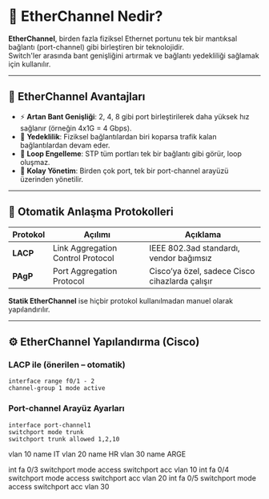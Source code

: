 # 🔗 EtherChannel Nedir?

**EtherChannel**, birden fazla fiziksel Ethernet portunu tek bir mantıksal bağlantı (port-channel) gibi birleştiren bir teknolojidir.  
Switch'ler arasında bant genişliğini artırmak ve bağlantı yedekliliği sağlamak için kullanılır.

---

## 🎯 EtherChannel Avantajları

- ⚡ **Artan Bant Genişliği**: 2, 4, 8 gibi port birleştirilerek daha yüksek hız sağlanır (örneğin 4x1G = 4 Gbps).
- 🔄 **Yedeklilik**: Fiziksel bağlantılardan biri koparsa trafik kalan bağlantılardan devam eder.
- 🚫 **Loop Engelleme**: STP tüm portları tek bir bağlantı gibi görür, loop oluşmaz.
- 🔧 **Kolay Yönetim**: Birden çok port, tek bir port-channel arayüzü üzerinden yönetilir.

---

## 🔁 Otomatik Anlaşma Protokolleri

| Protokol | Açılımı | Açıklama |
|----------|---------|----------|
| **LACP** | Link Aggregation Control Protocol | IEEE 802.3ad standardı, vendor bağımsız |
| **PAgP** | Port Aggregation Protocol | Cisco’ya özel, sadece Cisco cihazlarda çalışır |

**Statik EtherChannel** ise hiçbir protokol kullanılmadan manuel olarak yapılandırılır.

---

## ⚙️ EtherChannel Yapılandırma (Cisco)

### LACP ile (önerilen – otomatik)

```
interface range f0/1 - 2
channel-group 1 mode active
```

### Port-channel Arayüz Ayarları

```
interface port-channel1
switchport mode trunk
switchport trunk allowed 1,2,10 
```

vlan 10 
name IT 
vlan 20 
name HR 
vlan 30 
name ARGE
 
int fa 0/3
switchport mode access 
switchport acc vlan 10 
int fa 0/4
switchport mode access 
switchport acc vlan 20
int fa 0/5
switchport mode access 
switchport acc vlan 30